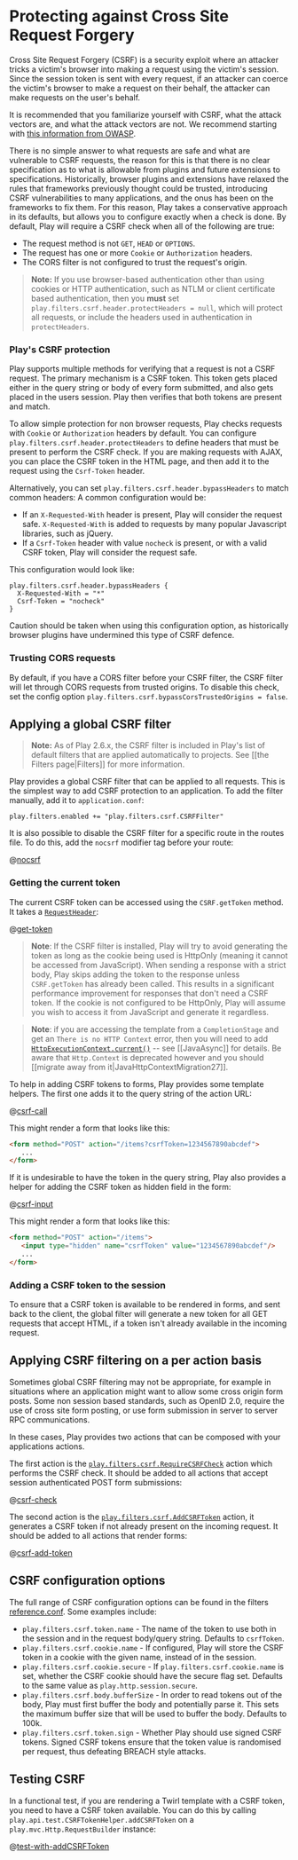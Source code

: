 <!--- Copyright (C) Lightbend Inc. <https://www.lightbend.com> -->
# Protecting against Cross Site Request Forgery

Cross Site Request Forgery (CSRF) is a security exploit where an attacker tricks a victim's browser into making a request using the victim's session.  Since the session token is sent with every request, if an attacker can coerce the victim's browser to make a request on their behalf, the attacker can make requests on the user's behalf.

It is recommended that you familiarize yourself with CSRF, what the attack vectors are, and what the attack vectors are not.  We recommend starting with [this information from OWASP](https://www.owasp.org/index.php/Cross-Site_Request_Forgery_%28CSRF%29).

There is no simple answer to what requests are safe and what are vulnerable to CSRF requests, the reason for this is that there is no clear specification as to what is allowable from plugins and future extensions to specifications.  Historically, browser plugins and extensions have relaxed the rules that frameworks previously thought could be trusted, introducing CSRF vulnerabilities to many applications, and the onus has been on the frameworks to fix them.  For this reason, Play takes a conservative approach in its defaults, but allows you to configure exactly when a check is done.  By default, Play will require a CSRF check when all of the following are true:

* The request method is not `GET`, `HEAD` or `OPTIONS`.
* The request has one or more `Cookie` or `Authorization` headers.
* The CORS filter is not configured to trust the request's origin.

> **Note:** If you use browser-based authentication other than using cookies or HTTP authentication, such as NTLM or client certificate based authentication, then you **must** set `play.filters.csrf.header.protectHeaders = null`, which will protect all requests, or include the headers used in authentication in `protectHeaders`.

### Play's CSRF protection

Play supports multiple methods for verifying that a request is not a CSRF request.  The primary mechanism is a CSRF token.  This token gets placed either in the query string or body of every form submitted, and also gets placed in the users session.  Play then verifies that both tokens are present and match.

To allow simple protection for non browser requests, Play checks requests with `Cookie` or `Authorization` headers by default. You can configure `play.filters.csrf.header.protectHeaders` to define headers that must be present to perform the CSRF check. If you are making requests with AJAX, you can place the CSRF token in the HTML page, and then add it to the request using the `Csrf-Token` header.

Alternatively, you can set `play.filters.csrf.header.bypassHeaders` to match common headers: A common configuration would be:

* If an `X-Requested-With` header is present, Play will consider the request safe.  `X-Requested-With` is added to requests by many popular Javascript libraries, such as jQuery.
* If a `Csrf-Token` header with value `nocheck` is present, or with a valid CSRF token, Play will consider the request safe.

This configuration would look like:

```
play.filters.csrf.header.bypassHeaders {
  X-Requested-With = "*"
  Csrf-Token = "nocheck"
}
```

Caution should be taken when using this configuration option, as historically browser plugins have undermined this type of CSRF defence.

### Trusting CORS requests

By default, if you have a CORS filter before your CSRF filter, the CSRF filter will let through CORS requests from trusted origins. To disable this check, set the config option `play.filters.csrf.bypassCorsTrustedOrigins = false`.

## Applying a global CSRF filter

> **Note:** As of Play 2.6.x, the CSRF filter is included in Play's list of default filters that are applied automatically to projects.  See [[the Filters page|Filters]] for more information.

Play provides a global CSRF filter that can be applied to all requests.  This is the simplest way to add CSRF protection to an application.  To add the filter manually, add it to `application.conf`:

```
play.filters.enabled += "play.filters.csrf.CSRFFilter"
```

It is also possible to disable the CSRF filter for a specific route in the routes file. To do this, add the `nocsrf` modifier tag before your route:

@[nocsrf](../http/code/javaguide.http.routing.routes)

### Getting the current token

The current CSRF token can be accessed using the `CSRF.getToken` method.  It takes a [`RequestHeader`](api/java/play/mvc/Http.RequestHeader.html):

@[get-token](code/javaguide/forms/JavaCsrf.java)

> **Note**: If the CSRF filter is installed, Play will try to avoid generating the token as long as the cookie being used is HttpOnly (meaning it cannot be accessed from JavaScript). When sending a response with a strict body, Play skips adding the token to the response unless `CSRF.getToken` has already been called. This results in a significant performance improvement for responses that don't need a CSRF token. If the cookie is not configured to be HttpOnly, Play will assume you wish to access it from JavaScript and generate it regardless.

> **Note**: if you are accessing the template from a `CompletionStage` and get an `There is no HTTP Context` error, then you will need to add  [`HttpExecutionContext.current()`](api/java/play/libs/concurrent/HttpExecutionContext.html) -- see [[JavaAsync]] for details. Be aware that `Http.Context` is deprecated however and you should [[migrate away from it|JavaHttpContextMigration27]].

To help in adding CSRF tokens to forms, Play provides some template helpers.  The first one adds it to the query string of the action URL:

@[csrf-call](code/javaguide/forms/csrf.scala.html)

This might render a form that looks like this:

```html
<form method="POST" action="/items?csrfToken=1234567890abcdef">
   ...
</form>
```

If it is undesirable to have the token in the query string, Play also provides a helper for adding the CSRF token as hidden field in the form:

@[csrf-input](code/javaguide/forms/csrf.scala.html)

This might render a form that looks like this:

```html
<form method="POST" action="/items">
   <input type="hidden" name="csrfToken" value="1234567890abcdef"/>
   ...
</form>
```

### Adding a CSRF token to the session

To ensure that a CSRF token is available to be rendered in forms, and sent back to the client, the global filter will generate a new token for all GET requests that accept HTML, if a token isn't already available in the incoming request.

## Applying CSRF filtering on a per action basis

Sometimes global CSRF filtering may not be appropriate, for example in situations where an application might want to allow some cross origin form posts.  Some non session based standards, such as OpenID 2.0, require the use of cross site form posting, or use form submission in server to server RPC communications.

In these cases, Play provides two actions that can be composed with your applications actions.

The first action is the [`play.filters.csrf.RequireCSRFCheck`](api/java/play/filters/csrf/RequireCSRFCheck.html) action which performs the CSRF check. It should be added to all actions that accept session authenticated POST form submissions:

@[csrf-check](code/javaguide/forms/JavaCsrf.java)

The second action is the [`play.filters.csrf.AddCSRFToken`](api/java/play/filters/csrf/AddCSRFToken.html) action, it generates a CSRF token if not already present on the incoming request. It should be added to all actions that render forms:

@[csrf-add-token](code/javaguide/forms/JavaCsrf.java)

## CSRF configuration options

The full range of CSRF configuration options can be found in the filters [reference.conf](resources/confs/filters-helpers/reference.conf).  Some examples include:

* `play.filters.csrf.token.name` - The name of the token to use both in the session and in the request body/query string. Defaults to `csrfToken`.
* `play.filters.csrf.cookie.name` - If configured, Play will store the CSRF token in a cookie with the given name, instead of in the session.
* `play.filters.csrf.cookie.secure` - If `play.filters.csrf.cookie.name` is set, whether the CSRF cookie should have the secure flag set.  Defaults to the same value as `play.http.session.secure`.
* `play.filters.csrf.body.bufferSize` - In order to read tokens out of the body, Play must first buffer the body and potentially parse it.  This sets the maximum buffer size that will be used to buffer the body.  Defaults to 100k.
* `play.filters.csrf.token.sign` - Whether Play should use signed CSRF tokens.  Signed CSRF tokens ensure that the token value is randomised per request, thus defeating BREACH style attacks.

## Testing CSRF


In a functional test, if you are rendering a Twirl template with a CSRF token, you need to have a CSRF token available.  You can do this by calling `play.api.test.CSRFTokenHelper.addCSRFToken` on a `play.mvc.Http.RequestBuilder` instance:

@[test-with-addCSRFToken](../../../commonGuide/filters/code/javaguide/detailed/filters/FiltersTest.java)
